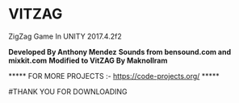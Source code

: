 # VITZAG

ZigZag Game In UNITY 2017.4.2f2

**Developed By Anthony Mendez**
**Sounds from bensound.com and mixkit.com**
**Modified to VitZAG By Maknollram**

***** FOR MORE PROJECTS :- https://code-projects.org/ *****

#THANK YOU FOR DOWNLOADING
